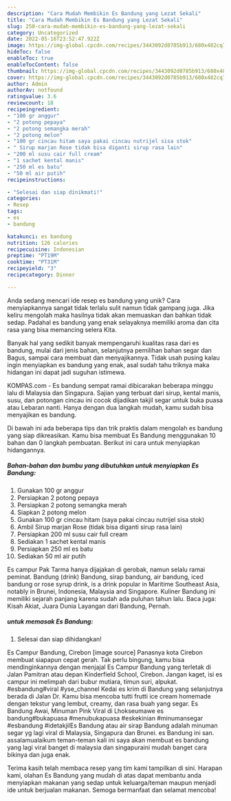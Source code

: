 ```yaml
---
description: "Cara Mudah Membikin Es Bandung yang Lezat Sekali"
title: "Cara Mudah Membikin Es Bandung yang Lezat Sekali"
slug: 250-cara-mudah-membikin-es-bandung-yang-lezat-sekali
category: Uncategorized
date: 2022-05-16T23:52:47.922Z
image: https://img-global.cpcdn.com/recipes/3443092d0785b913/680x482cq70/es-bandung-foto-resep-utama.jpg
hideToc: false
enableToc: true
enableTocContent: false
thumbnail: https://img-global.cpcdn.com/recipes/3443092d0785b913/680x482cq70/es-bandung-foto-resep-utama.jpg
cover: https://img-global.cpcdn.com/recipes/3443092d0785b913/680x482cq70/es-bandung-foto-resep-utama.jpg
author: Admin
authorAv: notfound
ratingvalue: 3.6
reviewcount: 18
recipeingredient:
- "100 gr anggur"
- "2 potong pepaya"
- "2 potong semangka merah"
- "2 potong melon"
- "100 gr cincau hitam saya pakai cincau nutrijel sisa stok"
- " Sirup marjan Rose tidak bisa diganti sirup rasa lain"
- "200 ml susu cair full cream"
- "1 sachet kental manis"
- "250 ml es batu"
- "50 ml air putih"
recipeinstructions:

- "Selesai dan siap dinikmati!"
categories:
- Resep
tags:
- es
- bandung

katakunci: es bandung 
nutrition: 126 calories
recipecuisine: Indonesian
preptime: "PT19M"
cooktime: "PT31M"
recipeyield: "3"
recipecategory: Dinner

---
```





Anda sedang mencari ide resep es bandung yang unik? Cara menyiapkannya sangat tidak terlalu sulit namun tidak gampang juga. Jika keliru mengolah maka hasilnya tidak akan memuaskan dan bahkan tidak sedap. Padahal es bandung yang enak selayaknya memiliki aroma dan cita rasa yang bisa memancing selera Kita.





Banyak hal yang sedikit banyak mempengaruhi kualitas rasa dari es bandung, mulai dari jenis bahan, selanjutnya pemilihan bahan segar dan Bagus, sampai cara membuat dan menyajikannya. Tidak usah pusing kalau ingin menyiapkan es bandung yang enak,      asal sudah tahu triknya maka hidangan ini dapat jadi suguhan istimewa.














KOMPAS.com - Es bandung sempat ramai dibicarakan beberapa minggu lalu di Malaysia dan Singapura. Sajian yang terbuat dari sirup, kental manis, susu, dan potongan cincau ini cocok dijadikan takjil segar untuk buka puasa atau Lebaran nanti. Hanya dengan dua langkah mudah, kamu sudah bisa menyajikan es bandung.






Di bawah ini ada beberapa tips dan trik praktis dalam mengolah es bandung yang siap dikreasikan. Kamu bisa membuat Es Bandung menggunakan 10 bahan dan 0 langkah pembuatan. Berikut ini cara untuk menyiapkan hidangannya.

<!--inarticleads1-->

##### Bahan-bahan dan bumbu yang dibutuhkan untuk menyiapkan Es Bandung:

1. Gunakan 100 gr anggur
1. Persiapkan 2 potong pepaya
1. Persiapkan 2 potong semangka merah
1. Siapkan 2 potong melon
1. Gunakan 100 gr cincau hitam (saya pakai cincau nutrijel sisa stok)
1. Ambil  Sirup marjan Rose (tidak bisa diganti sirup rasa lain)
1. Persiapkan 200 ml susu cair full cream
1. Sediakan 1 sachet kental manis
1. Persiapkan 250 ml es batu
1. Sediakan 50 ml air putih


Es campur Pak Tarma hanya dijajakan di gerobak, namun selalu ramai peminat. Bandung (drink) Bandung, sirap bandung, air bandung, iced bandung or rose syrup drink, is a drink popular in Maritime Southeast Asia, notably in Brunei, Indonesia, Malaysia and Singapore. Kuliner Bandung ini memiliki sejarah panjang karena sudah ada puluhan tahun lalu. Baca juga: Kisah Akiat, Juara Dunia Layangan dari Bandung, Pernah. 

<!--inarticleads2-->

#####  untuk memasak Es Bandung:


1. Selesai dan siap dihidangkan!

Es Campur Bandung, Cirebon [image source] Panasnya kota Cirebon membuat siapapun cepat gerah. Tak perlu bingung, kamu bisa mendinginkannya dengan menjajal Es Campur Bandung yang terletak di Jalan Pamitran atau depan Kinderfield School, Cirebon. Jangan kaget, isi es campur ini melimpah dari bubur mutiara, timun suri, alpukat. #esbandung#viral #yse_channel Kedai es krim di Bandung yang selanjutnya berada di Jalan Dr. Kamu bisa mencoba tutti frutti ice cream homemade dengan tekstur yang lembut, creamy, dan rasa buah yang segar. Es Bandung Awai, Minuman Pink Viral di Lhokseumawe es bandung#bukapuasa #menubukapuasa #eskekinian #minumansegar #esbandung #idetakjilEs Bandung atau air sirap Bandung adalah minuman segar yg lagi viral di Malaysia, Singapura dan Brunei. es Bandung ini san. assalamualaikum teman-teman kali ini saya akan membuat es bandung yang lagi viral banget di malaysia dan singapuraini mudah banget cara bikinya dan juga enak. 

Terima kasih telah membaca resep yang tim kami tampilkan di sini. Harapan kami, olahan Es Bandung yang mudah di atas dapat membantu anda menyiapkan makanan yang sedap untuk keluarga/teman maupun menjadi ide untuk berjualan makanan. Semoga bermanfaat dan selamat mencoba!
